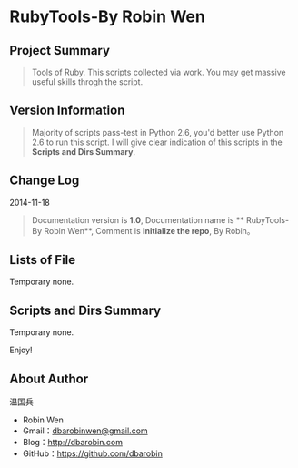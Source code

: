 # RubyTools-By Robin Wen #

## Project Summary ##

> Tools of Ruby. This scripts collected via work. You may get massive useful skills throgh the script.

## Version Information ##
> Majority of scripts pass-test in Python 2.6, you'd better use Python 2.6 to run this script. I will give clear indication of this scripts in the **Scripts and Dirs Summary**.

## Change Log ##

2014-11-18
> Documentation version is **1.0**, Documentation name is ** RubyTools-By Robin Wen**, Comment is **Initialize the repo**, By Robin。

## Lists of File ##

Temporary none.

## Scripts and Dirs Summary ##

Temporary none.

Enjoy!

## About Author ##

温国兵

* Robin Wen
* Gmail：dbarobinwen@gmail.com
* Blog：http://dbarobin.com
* GitHub：https://github.com/dbarobin
